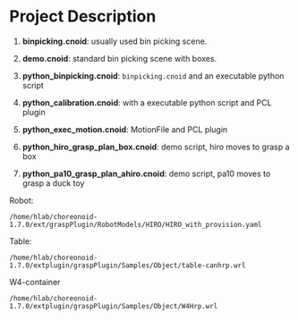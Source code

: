 # Project Description

1. **binpicking.cnoid**: usually used bin picking scene.

2. **demo.cnoid**: standard bin picking scene with boxes.

3. **python_binpicking.cnoid**: `binpicking.cnoid` and an executable python script

4. **python_calibration.cnoid**: with a executable python script and PCL plugin

5. **python_exec_motion.cnoid**: MotionFile and PCL plugin

6. **python_hiro_grasp_plan_box.cnoid**: demo script, hiro moves to grasp a box

7. **python_pa10_grasp_plan_ahiro.cnoid**: demo script, pa10 moves to grasp a duck toy

Robot: 

`/home/hlab/choreonoid-1.7.0/ext/graspPlugin/RobotModels/HIRO/HIRO_with_provision.yaml`

Table:

`/home/hlab/choreonoid-1.7.0/extplugin/graspPlugin/Samples/Object/table-canhrp.wrl`

W4-container

`/home/hlab/choreonoid-1.7.0/extplugin/graspPlugin/Samples/Object/W4Hrp.wrl`
